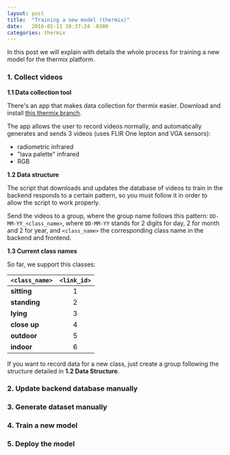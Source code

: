 ```yaml
---
layout: post
title:  "Training a new model (thermix)"
date:   2016-05-11 10:37:24 -0300
categories: thermix
---
```

In this post we will explain with details the whole process for training a new model for the thermix platform.

### 1. Collect videos
__1.1 Data collection tool__

There's an app that makes data collection for thermix easier. Download and install [this thermix branch](https://github.com/gui2/verzus-social/tree/fede-dev-thermal-data-collection).

The app allows the user to record videos normally, and automatically generates and sends 3 videos (uses FLIR One lepton and VGA sensors):
- radiometric infrared
- "lava palette" infrared
- RGB

__1.2 Data structure__

The script that downloads and updates the database of videos to train in the backend responds to a certain pattern, so you must follow it in order to allow the script to work properly.

Send the videos to a group, where the group name follows this pattern: ```DD-MM-YY_<class_name>```, where ```DD-MM-YY``` stands for 2 digits for day, 2 for month and 2 for year, and ```<class_name>``` the corresponding class name in the backend and frontend.

__1.3 Current class names__

So far, we support this classes:

| ```<class_name>```| ```<link_id>```|
| -------------     |:-------------:|
| __sitting__       |1|
| __standing__      |2|
| __lying__         |3|
| __close up__      |4|
| __outdoor__       |5|
| __indoor__        |6|

If you want to record data for a new class, just create a group following the structure detailed in __1.2 Data Structure__.

### 2. Update backend database manually

### 3. Generate dataset manually

### 4. Train a new model

### 5. Deploy the model
